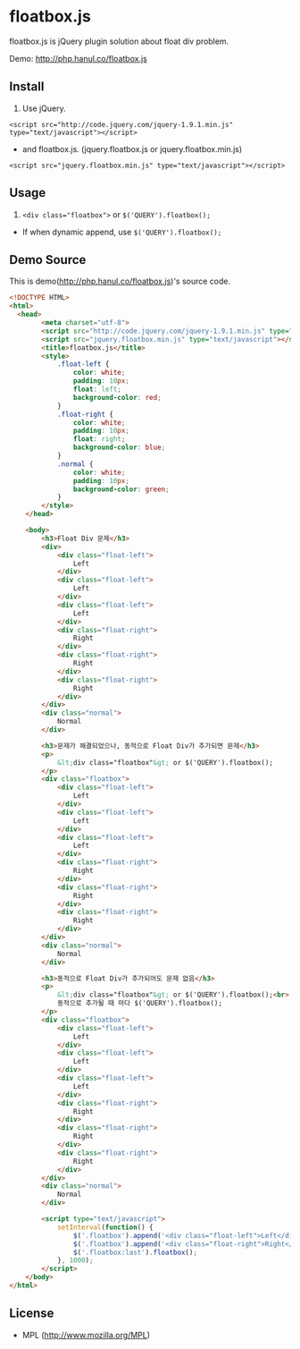 floatbox.js
===========

floatbox.js is jQuery plugin solution about float div problem.

Demo: http://php.hanul.co/floatbox.js

Install
-------
1. Use jQuery.
```
<script src="http://code.jquery.com/jquery-1.9.1.min.js" type="text/javascript"></script>
```
* and floatbox.js. (jquery.floatbox.js or jquery.floatbox.min.js)
```
<script src="jquery.floatbox.min.js" type="text/javascript"></script>
```

Usage
-----
1. ```<div class="floatbox">``` or ```$('QUERY').floatbox();```
* If when dynamic append, use ```$('QUERY').floatbox();```

Demo Source
-----------
This is demo(http://php.hanul.co/floatbox.js)'s source code.
``` html
<!DOCTYPE HTML>
<html>
  <head>
		<meta charset="utf-8">
		<script src="http://code.jquery.com/jquery-1.9.1.min.js" type="text/javascript"></script>
		<script src="jquery.floatbox.min.js" type="text/javascript"></script>
		<title>floatbox.js</title>
		<style>
			.float-left {
				color: white;
				padding: 10px;
				float: left;
				background-color: red;
			}
			.float-right {
				color: white;
				padding: 10px;
				float: right;
				background-color: blue;
			}
			.normal {
				color: white;
				padding: 10px;
				background-color: green;
			}
		</style>
	</head>

	<body>
		<h3>Float Div 문제</h3>
		<div>
			<div class="float-left">
				Left
			</div>
			<div class="float-left">
				Left
			</div>
			<div class="float-left">
				Left
			</div>
			<div class="float-right">
				Right
			</div>
			<div class="float-right">
				Right
			</div>
			<div class="float-right">
				Right
			</div>
		</div>
		<div class="normal">
			Normal
		</div>

		<h3>문제가 해결되었으나, 동적으로 Float Div가 추가되면 문제</h3>
		<p>
			&lt;div class="floatbox"&gt; or $('QUERY').floatbox();
		</p>
		<div class="floatbox">
			<div class="float-left">
				Left
			</div>
			<div class="float-left">
				Left
			</div>
			<div class="float-left">
				Left
			</div>
			<div class="float-right">
				Right
			</div>
			<div class="float-right">
				Right
			</div>
			<div class="float-right">
				Right
			</div>
		</div>
		<div class="normal">
			Normal
		</div>

		<h3>동적으로 Float Div가 추가되어도 문제 없음</h3>
		<p>
			&lt;div class="floatbox"&gt; or $('QUERY').floatbox();<br>
			동적으로 추가될 때 마다 $('QUERY').floatbox();
		</p>
		<div class="floatbox">
			<div class="float-left">
				Left
			</div>
			<div class="float-left">
				Left
			</div>
			<div class="float-left">
				Left
			</div>
			<div class="float-right">
				Right
			</div>
			<div class="float-right">
				Right
			</div>
			<div class="float-right">
				Right
			</div>
		</div>
		<div class="normal">
			Normal
		</div>

		<script type="text/javascript">
			setInterval(function() {
				$('.floatbox').append('<div class="float-left">Left</div>');
				$('.floatbox').append('<div class="float-right">Right</div>');
				$('.floatbox:last').floatbox();
			}, 1000);
		</script>
	</body>
</html>
```

License
-------
- MPL (http://www.mozilla.org/MPL)
